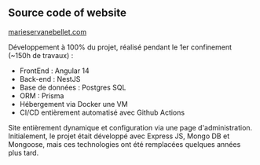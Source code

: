 ## Source code of website

[marieservanebellet.com](https://marieservanebellet.com)

Développement à 100% du projet, réalisé pendant le 1er confinement (~150h de travaux) :

- FrontEnd : Angular 14
- Back-end : NestJS  
- Base de données : Postgres SQL
- ORM : Prisma
- Hébergement via Docker une VM
- CI/CD entièrement automatisé avec Github Actions
 
Site entièrement dynamique et configuration via une page d'administration.
Initialement, le projet était développé avec Express JS, Mongo DB et Mongoose, mais ces technologies ont été remplacées quelques années plus tard.